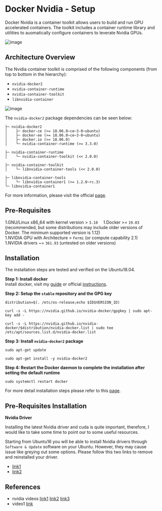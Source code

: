 # Docker Nvidia - Setup

Docker Nvidia is a container toolkit allows users to build and run GPU accelerated containers. The toolkit includes a container runtime library and utilities to auomatically configure containers to leverate Nvidia GPUs.  

![image](https://cloud.githubusercontent.com/assets/3028125/12213714/5b208976-b632-11e5-8406-38d379ec46aa.png)  

## Architecture Overview

The Nvidia container toolkit is comprised of the following components (from top to bottom in the hierarchy):  
- `nvidia-docker2`
- `nvidia-container-runtime`
- `nvidia-container-toolkit`
- `libnvidia-container`

![image](https://docs.nvidia.com/datacenter/cloud-native/_images/nvidia-docker-arch.png)  

The `nvidia-docker2` package dependencies can be seen below:  
```
├─ nvidia-docker2
│    ├─ docker-ce (>= 18.06.0~ce~3-0~ubuntu)
│    ├─ docker-ee (>= 18.06.0~ce~3-0~ubuntu)
│    ├─ docker.io (>= 18.06.0)
│    └─ nvidia-container-runtime (>= 3.3.0)

├─ nvidia-container-runtime
│    └─ nvidia-container-toolkit (<< 2.0.0)

├─ nvidia-container-toolkit
│    └─ libnvidia-container-tools (<< 2.0.0)

├─ libnvidia-container-tools
│    └─ libnvidia-container1 (>= 1.2.0~rc.3)
└─ libnvidia-container1
```

For more information, please visit the official [page](https://docs.nvidia.com/datacenter/cloud-native/container-toolkit/arch-overview.html#arch-overview).

## Pre-Requisites

1.GNU/Linux x86_64 with kernel version > `3.10  `
1.Docker >= `19.03` (recommended, but some distributions may include older versions of Docker. The minimum supported version is 1.12)  
1.NVIDIA GPU with Architecture > `Fermi` (or compute capability 2.1)  
1.NVIDIA drivers ~= `361.93` (untested on older versions)  

## Installation

The installation steps are tested and verified on the Ubuntu18.04.  

**Step 1: Install docker**  
Install docker, visit my [guide](https://github.com/BruceChanJianLe/docker-setup) or official [instructions](https://docs.docker.com/engine/install/).  

**Step 2: Setup the `stable` repository and the GPG key**  
```
distribution=$(. /etc/os-release;echo $ID$VERSION_ID)

curl -s -L https://nvidia.github.io/nvidia-docker/gpgkey | sudo apt-key add -

curl -s -L https://nvidia.github.io/nvidia-docker/$distribution/nvidia-docker.list | sudo tee /etc/apt/sources.list.d/nvidia-docker.list
```

**Step 3: Install `nvidia-docker2` package**
```
sudo apt-get update

sudo apt-get install -y nvidia-docker2
```

**Step 4: Restart the Docker daemon to complete the installation after setting the default runtime**  
```
sudo systemctl restart docker
```

For more detail installation steps please refer to this [page](https://docs.nvidia.com/datacenter/cloud-native/container-toolkit/install-guide.html).  

## Pre-Requisites Installation

**Nvidia Driver**  

Installing the latest Nvidia driver and cuda is quite important, therefore, I would like to take some time to point our to some useful resources.  

Starting from Ubuntu16 you will be able to install Nvidia drivers through `Software & Update` software on your Ubuntu. However, they may cause issue like greying out some options. Please follow this two links to remove and reinstalled your driver.  
- [link1](https://ubuntuforums.org/showthread.php?t=2413765)
- [link2](https://ubuntuforums.org/showthread.php?t=2397701&highlight=continue+manually+installed+driver)

## References

- nvidia videos [link1](https://www.youtube.com/watch?v=r3LrCnou1K4) [link2](https://youtu.be/iAavYF-XqTA) [link3](https://youtu.be/uM3Ii79KQ20)
- video1 [link](https://www.youtube.com/watch?v=jdip_6vTw0s)